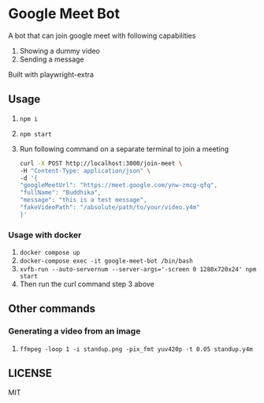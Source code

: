 # Google Meet Bot

A bot that can join google meet with following capabilities

1. Showing a dummy video
2. Sending a message

Built with playwright-extra

## Usage

1. `npm i`
2. `npm start`
3. Run following command on a separate terminal to join a meeting

   ```bash
   curl -X POST http://localhost:3000/join-meet \
   -H "Content-Type: application/json" \
   -d '{
   "googleMeetUrl": "https://meet.google.com/ynw-zmcg-qfq",
   "fullName": "Buddhika",
   "message": "this is a test message",
   "fakeVideoPath": "/absolute/path/to/your/video.y4m"
   }'

   ```

### Usage with docker

1. `docker compose up`
2. `docker-compose exec -it google-meet-bot /bin/bash`
3. `xvfb-run --auto-servernum --server-args='-screen 0 1280x720x24' npm start`
4. Then run the curl command step 3 above

## Other commands

### Generating a video from an image

1. `ffmpeg -loop 1 -i standup.png -pix_fmt yuv420p -t 0.05 standup.y4m`

## LICENSE

MIT

